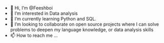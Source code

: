 - 👋 Hi, I’m @Feeshboi
- 👀 I’m interested in Data analysis
- 🌱 I’m currently learning Python and SQL.
- 💞️ I’m looking to collaborate on open source projects where I can solve problems to deepen my language knowledge, or data analysis skills
- 📫 How to reach me ...

<!---
Feeshboi/Feeshboi is a ✨ special ✨ repository because its `README.md` (this file) appears on your GitHub profile.
You can click the Preview link to take a look at your changes.
--->

